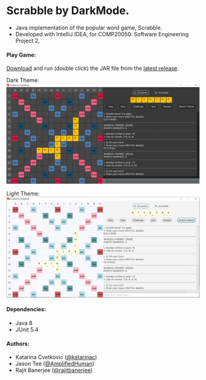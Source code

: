 # Scrabble by DarkMode.
* Java implementation of the popular word game, Scrabble. 
* Developed with IntelliJ IDEA, for COMP20050: Software Engineering Project 2, 

#### Play Game:
[Download](https://github.com/UCD-COMP20050/DarkMode/releases/download/4.0/DarkMode.jar) and run (double click) the JAR file from the [latest release](https://github.com/UCD-COMP20050/DarkMode/releases).

Dark Theme:
![Dark Theme](images/DarkTheme.jpg)    

Light Theme: 
![Light Theme](images/LightTheme.jpg)  

#### Dependencies:
* Java 8
* JUnit 5.4

#### Authors:
* Katarina Cvetkovic ([@katarinac](https://github.com/katarinac))
* Jason Tee ([@AmplifiedHuman](https://github.com/AmplifiedHuman))
* Rajit Banerjee ([@rajitbanerjee](https://github.com/rajitbanerjee))
